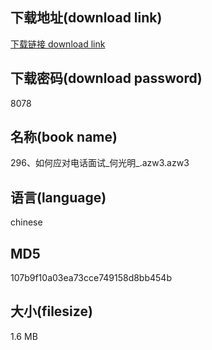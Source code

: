 ## 下载地址(download link)
[下载链接 download link](https://voluble-croquembouche-d321dc.netlify.app/?s=296%E3%80%81%E5%A6%82%E4%BD%95%E5%BA%94%E5%AF%B9%E7%94%B5%E8%AF%9D%E9%9D%A2%E8%AF%95_%E4%BD%95%E5%85%89%E6%98%8E_.azw3)

## 下载密码(download password)
8078

## 名称(book name)
296、如何应对电话面试_何光明_.azw3.azw3

## 语言(language)
chinese

## MD5
107b9f10a03ea73cce749158d8bb454b

## 大小(filesize)
1.6 MB
